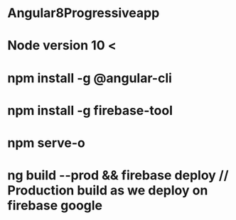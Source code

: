 # Angular8Progressiveapp
# Node version 10 <
# npm install -g @angular-cli
# npm install -g firebase-tool
# npm serve-o
# ng build --prod && firebase deploy // Production build as we deploy on firebase google 